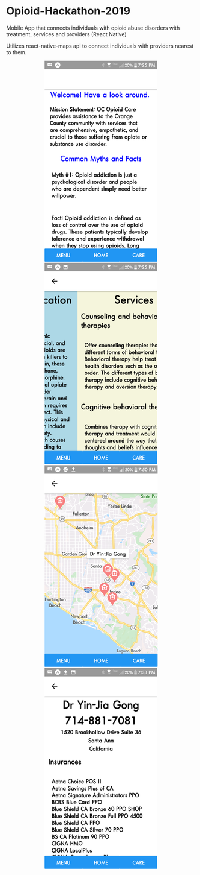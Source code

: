 # Opioid-Hackathon-2019
Mobile App that connects individuals with opioid abuse disorders with treatment, services and providers
(React Native)

Utilizes react-native-maps api to connect individuals with providers nearest to them. 
<p align="center">
  <img src="/assets/s1.png" width="300" title="hover text">
  <img src="/assets/s3.png" width="300" title="hover text">
  <img src="/assets/s2.png" width="301" title="hover text">
  <img src="/assets/s5.png" width="300" title="hover text">
</p>
